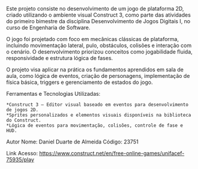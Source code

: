 Este projeto consiste no desenvolvimento de um jogo de plataforma 2D, criado utilizando o ambiente visual Construct 3, como parte das atividades do primeiro bimestre da disciplina Desenvolvimento de Jogos Digitais I, no curso de Engenharia de Software.

O jogo foi projetado com foco em mecânicas clássicas de plataforma, incluindo movimentação lateral, pulo, obstáculos, colisões e interação com o cenário. O desenvolvimento priorizou conceitos como jogabilidade fluida, responsividade e estrutura lógica de fases.

O projeto visa aplicar na prática os fundamentos aprendidos em sala de aula, como lógica de eventos, criação de personagens, implementação de física básica, triggers e gerenciamento de estados do jogo.


Ferramentas e Tecnologias Utilizadas:

	*Construct 3 – Editor visual baseado em eventos para desenvolvimento de jogos 2D.
	*Sprites personalizados e elementos visuais disponíveis na biblioteca do Construct.
	*Lógica de eventos para movimentação, colisões, controle de fase e HUD.

Autor
Nome: Daniel Duarte de Almeida
Código: 23751


Link Acesso:
https://www.construct.net/en/free-online-games/unifacef-75935/play
